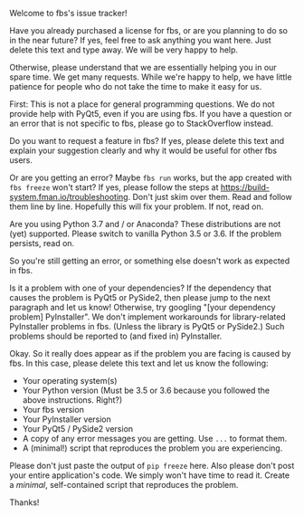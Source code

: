 Welcome to fbs's issue tracker!

Have you already purchased a license for fbs, or are you planning to do so in the near future? If yes, feel free to ask anything you want here. Just delete this text and type away. We will be very happy to help.

Otherwise, please understand that we are essentially helping you in our spare time. We get many requests. While we're happy to help, we have little patience for people who do not take the time to make it easy for us.

First: This is not a place for general programming questions. We do not provide help with PyQt5, even if you are using fbs. If you have a question or an error that is not specific to fbs, please go to StackOverflow instead.

Do you want to request a feature in fbs? If yes, please delete this text and explain your suggestion clearly and why it would be useful for other fbs users.

Or are you getting an error? Maybe `fbs run` works, but the app created with `fbs freeze` won't start? If yes, please follow the steps at https://build-system.fman.io/troubleshooting. Don't just skim over them. Read and follow them line by line. Hopefully this will fix your problem. If not, read on.

Are you using Python 3.7 and / or Anaconda? These distributions are not (yet) supported. Please switch to vanilla Python 3.5 or 3.6. If the problem persists, read on.

So you're still getting an error, or something else doesn't work as expected in fbs.

Is it a problem with one of your dependencies? If the dependency that causes the problem is PyQt5 or PySide2, then please jump to the next paragraph and let us know! Otherwise, try googling "[your dependency problem] PyInstaller". We don't implement workarounds for library-related PyInstaller problems in fbs. (Unless the library is PyQt5 or PySide2.) Such problems should be reported to (and fixed in) PyInstaller.

Okay. So it really does appear as if the problem you are facing is caused by fbs. In this case, please delete this text and let us know the following:

 * Your operating system(s)
 * Your Python version (Must be 3.5 or 3.6 because you followed the above instructions. Right?)
 * Your fbs version
 * Your PyInstaller version
 * Your PyQt5 / PySide2 version
 * A copy of any error messages you are getting. Use ```...``` to format them.
 * A (minimal!) script that reproduces the problem you are experiencing.

Please don't just paste the output of `pip freeze` here. Also please don't post your entire application's code. We simply won't have time to read it. Create a _minimal_, self-contained script that reproduces the problem.

Thanks!